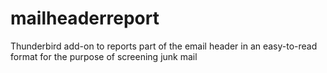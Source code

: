 # mailheaderreport
Thunderbird add-on to reports part of the email header in an easy-to-read format for the purpose of screening junk mail

